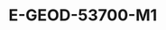 <a name="material" />

# E-GEOD-53700-M1
<script type="application/ld+json">
  {
    "@context": "https://schema.org/",
    "@type": "ChemicalSubstance",
    "http://purl.org/dc/terms/conformsTo":
      {
        "@type": "CreativeWork",
        "@id": "https://bioschemas.org/profiles/ChemicalSubstance/0.4-RELEASE/"
      },
    "@id": "https://egonw.github.io/nanowiki/nanowiki407.html#material",
    "name": "E-GEOD-53700-M1",
    "sameAs": "http://127.0.0.1/mediawiki/index.php/Special:URIResolver/E-2DGEOD-2D53700-2DM1"
  }
</script>

